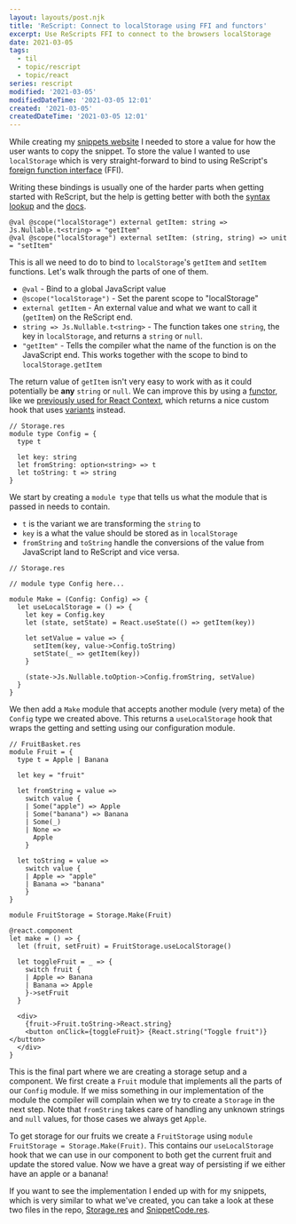 ```yaml
---
layout: layouts/post.njk
title: 'ReScript: Connect to localStorage using FFI and functors'
excerpt: Use ReScripts FFI to connect to the browsers localStorage
date: 2021-03-05
tags:
  - til
  - topic/rescript
  - topic/react
series: rescript
modified: '2021-03-05'
modifiedDateTime: '2021-03-05 12:01'
created: '2021-03-05'
createdDateTime: '2021-03-05 12:01'
---
```


While creating my [snippets website](https://snippets.willcodefor.beer) I needed to store a value for how the user wants to copy the snippet. To store the value I wanted to use `localStorage` which is very straight-forward to bind to using ReScript's [foreign function interface](https://en.wikipedia.org/wiki/Foreign_function_interface) (FFI).

Writing these bindings is usually one of the harder parts when getting started with ReScript, but the help is getting better with both the [syntax lookup](https://rescript-lang.org/syntax-lookup) and the [docs](https://rescript-lang.org/docs/manual/latest/interop-cheatsheet).

```reason
@val @scope("localStorage") external getItem: string => Js.Nullable.t<string> = "getItem"
@val @scope("localStorage") external setItem: (string, string) => unit = "setItem"
```

This is all we need to do to bind to `localStorage`'s `getItem` and `setItem` functions. Let's walk through the parts of one of them.

- `@val` - Bind to a global JavaScript value
- `@scope("localStorage")` - Set the parent scope to "localStorage"
- `external getItem` - An external value and what we want to call it (`getItem`) on the ReScript end.
- `string => Js.Nullable.t<string>` - The function takes one `string`, the key in `localStorage`, and returns a `string` or `null`.
- `"getItem"` - Tells the compiler what the name of the function is on the JavaScript end. This works together with the scope to bind to `localStorage.getItem`

The return value of `getItem` isn't very easy to work with as it could potentially be **any** `string` or `null`. We can improve this by using a [functor](https://rescript-lang.org/docs/manual/latest/module#module-functions-functors), like we [previously used for React Context](/posts/using-usecontext-in-rescript-react), which returns a nice custom hook that uses [variants](https://rescript-lang.org/docs/manual/v8.0.0/variant) instead.

```reason
// Storage.res
module type Config = {
  type t

  let key: string
  let fromString: option<string> => t
  let toString: t => string
}
```

We start by creating a `module type` that tells us what the module that is passed in needs to contain.

- `t` is the variant we are transforming the `string` to
- `key` is a what the value should be stored as in `localStorage`
- `fromString` and `toString` handle the conversions of the value from JavaScript land to ReScript and vice versa.

```reason
// Storage.res

// module type Config here...

module Make = (Config: Config) => {
  let useLocalStorage = () => {
    let key = Config.key
    let (state, setState) = React.useState(() => getItem(key))

    let setValue = value => {
      setItem(key, value->Config.toString)
      setState(_ => getItem(key))
    }

    (state->Js.Nullable.toOption->Config.fromString, setValue)
  }
}
```

We then add a `Make` module that accepts another module (very meta) of the `Config` type we created above. This returns a `useLocalStorage` hook that wraps the getting and setting using our configuration module.

```reason
// FruitBasket.res
module Fruit = {
  type t = Apple | Banana

  let key = "fruit"

  let fromString = value =>
    switch value {
    | Some("apple") => Apple
    | Some("banana") => Banana
    | Some(_)
    | None =>
      Apple
    }

  let toString = value =>
    switch value {
    | Apple => "apple"
    | Banana => "banana"
    }
}

module FruitStorage = Storage.Make(Fruit)

@react.component
let make = () => {
  let (fruit, setFruit) = FruitStorage.useLocalStorage()

  let toggleFruit = _ => {
    switch fruit {
    | Apple => Banana
    | Banana => Apple
    }->setFruit
  }

  <div>
    {fruit->Fruit.toString->React.string}
    <button onClick={toggleFruit}> {React.string("Toggle fruit")} </button>
  </div>
}
```

This is the final part where we are creating a storage setup and a component. We first create a `Fruit` module that implements all the parts of our `Config` module. If we miss something in our implementation of the module the compiler will complain when we try to create a `Storage` in the next step. Note that `fromString` takes care of handling any unknown strings and `null` values, for those cases we always get `Apple`.

To get storage for our fruits we create a `FruitStorage` using `module FruitStorage = Storage.Make(Fruit)`. This contains our `useLocalStorage` hook that we can use in our component to both get the current fruit and update the stored value. Now we have a great way of persisting if we either have an apple or a banana!

If you want to see the implementation I ended up with for my snippets, which is very similar to what we've created, you can take a look at these two files in the repo, [Storage.res](https://github.com/believer/ultisnips-parse/blob/main/packages/web/src/Storage.res) and [SnippetCode.res](https://github.com/believer/ultisnips-parse/blob/main/packages/web/src/SnippetCode.res).
